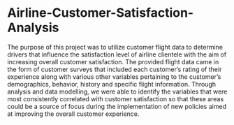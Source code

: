 # Airline-Customer-Satisfaction-Analysis
The purpose of this project was to utilize customer flight data to determine drivers that influence the satisfaction level of airline clientele with the aim of increasing overall customer satisfaction. The provided flight data came in the form of customer surveys that included each customer’s rating of their experience along with various other variables pertaining to the customer’s demographics, behavior, history and specific flight information. Through analysis and data modelling, we were able to identify the variables that were most consistently correlated with customer satisfaction so that these areas could be a source of focus during the implementation of new policies aimed at improving the overall customer experience.
